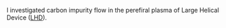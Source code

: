 I investigated carbon impurity flow in the perefiral plasma of Large Helical Device ([LHD](https://en.wikipedia.org/wiki/Large_Helical_Device)).
